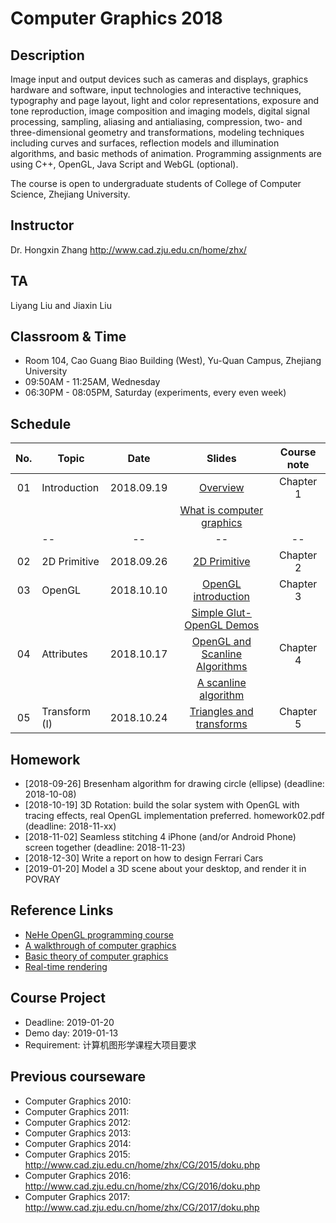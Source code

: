 # Computer Graphics 2018

## Description
Image input and output devices such as cameras and displays, graphics hardware and software, input technologies and interactive techniques, typography and page layout, light and color representations, exposure and tone reproduction, image composition and imaging models, digital signal processing, sampling, aliasing and antialiasing, compression, two- and three-dimensional geometry and transformations, modeling techniques including curves and surfaces, reflection models and illumination algorithms, and basic methods of animation. Programming assignments are using C++, OpenGL, Java Script and WebGL (optional).

The course is open to undergraduate students of College of Computer Science, Zhejiang University.

## Instructor
Dr. Hongxin Zhang http://www.cad.zju.edu.cn/home/zhx/

## TA
Liyang Liu and Jiaxin Liu

## Classroom & Time
+ Room 104, Cao Guang Biao Building (West), Yu-Quan Campus, Zhejiang University
+ 09:50AM - 11:25AM, Wednesday
+ 06:30PM - 08:05PM, Saturday (experiments, every even week)

## Schedule
|  No. |   Topic          |     Date     |                  Slides                                   |   Course note      |
|:----:| ---------------- |:------------:|:---------------------------------------------------------:|:------------------:|
|  01  |  Introduction    |  2018.09.19  |  [Overview](pdf/00_overview.pdf)                          |   Chapter 1        |
|      |                  |              |  [What is computer graphics](pdf/01_introduction.pdf)     |                    |
|      |       --         |    --        |         --                                                |   --               |
|  02  |  2D Primitive    |  2018.09.26  |  [2D Primitive](pdf/02_primitive.pdf)                     |   Chapter 2        |
|  03  |  OpenGL          |  2018.10.10  |  [OpenGL introduction](pdf/03_opengl.pdf)                 |   Chapter 3        |
|      |                  |              |  [Simple Glut-OpenGL Demos](src/ogl)                      |                    |
|  04  |  Attributes      |  2018.10.17  |  [OpenGL and Scanline Algorithms](pdf/04_attribute.pdf)   |   Chapter 4        |
|      |                  |              |  [A scanline algorithm](https://www.techfak.uni-bielefeld.de/ags/wbski/lehre/digiSA/WS0607/3DVRCG/Vorlesung/13.RT3DCGVR-vertex-2-fragment.pdf)                      |                    |
|  05  |  Transform (I)   |  2018.10.24  |  [Triangles and transforms](pdf/05_transform_1.pdf)       |   Chapter 5        |

## Homework

+ [2018-09-26] Bresenham algorithm for drawing circle (ellipse) (deadline: 2018-10-08)
+ [2018-10-19] 3D Rotation: build the solar system with OpenGL with tracing effects, real OpenGL implementation preferred. homework02.pdf (deadline: 2018-11-xx)
+ [2018-11-02] Seamless stitching 4 iPhone (and/or Android Phone) screen together (deadline: 2018-11-23)
+ [2018-12-30] Write a report on how to design Ferrari Cars
+ [2019-01-20] Model a 3D scene about your desktop, and render it in POVRAY

## Reference Links

+ [NeHe OpenGL programming course](http://nehe.gamedev.net/tutorial/lessons_01__05/22004/)
+ [A walkthrough of computer graphics](http://www.pling.org.uk/cs/cgv.html)
+ [Basic theory of computer graphics](http://www.ntu.edu.sg/home/ehchua/programming/opengl/CG_BasicsTheory.html)
+ [Real-time rendering](http://www.realtimerendering.com/)

## Course Project

+ Deadline: 2019-01-20
+ Demo day: 2019-01-13
+ Requirement: 计算机图形学课程大项目要求

## Previous courseware

- Computer Graphics 2010: 
- Computer Graphics 2011:
- Computer Graphics 2012:
- Computer Graphics 2013:
- Computer Graphics 2014:
- Computer Graphics 2015: http://www.cad.zju.edu.cn/home/zhx/CG/2015/doku.php
- Computer Graphics 2016: http://www.cad.zju.edu.cn/home/zhx/CG/2016/doku.php
- Computer Graphics 2017: http://www.cad.zju.edu.cn/home/zhx/CG/2017/doku.php
